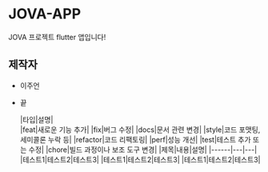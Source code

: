 # JOVA-APP

JOVA 프로젝트 flutter 앱입니다!

## 제작자
- 이주언
- 끝

  |타입|설명|              
  |feat|새로운 기능 추가|
  |fix|버그 수정|
  |docs|문서 관련 변경|
  |style|코드 포맷팅, 세미콜론 누락 등|
  |refactor|코드 리팩토링|
  |perf|성능 개선|
  |test|테스트 추가 또는 수정|
  |chore|빌드 과정이나 보조 도구 변경|
|제목|내용|설명|
|------|---|---|
|테스트1|테스트2|테스트3|
|테스트1|테스트2|테스트3|
|테스트1|테스트2|테스트3|
